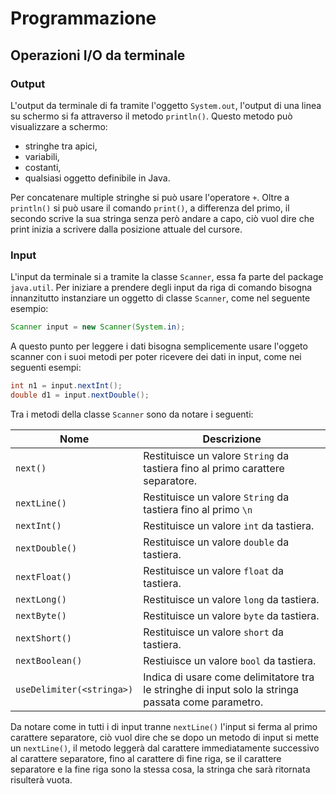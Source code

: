 # Programmazione
## Operazioni I/O da terminale
### Output
L'output da terminale di fa tramite l'oggetto ```System.out```, l'output di una linea su schermo si fa attraverso il metodo ```println()```. Questo metodo può visualizzare a schermo:
- stringhe tra apici,
- variabili,
- costanti,
- qualsiasi oggetto definibile in Java.

Per concatenare multiple stringhe si può usare l'operatore ```+```.
Oltre a ```println()``` si può usare il comando ```print()```, a differenza del primo, il secondo scrive la sua stringa senza però andare a capo, ciò vuol dire che print inizia a scrivere dalla posizione attuale del cursore.
### Input
L'input da terminale si a tramite la classe ```Scanner```, essa fa parte del package ```java.util```. Per iniziare a prendere degli input da riga di comando bisogna innanzitutto instanziare un oggetto di classe ```Scanner```, come nel seguente esempio:
```Java
Scanner input = new Scanner(System.in);
```
A questo punto per leggere i dati bisogna semplicemente usare l'oggeto scanner con i suoi metodi per poter ricevere dei dati in input, come nei seguenti esempi:
```Java
int n1 = input.nextInt();
double d1 = input.nextDouble();
```
Tra i metodi della classe ```Scanner``` sono da notare i seguenti:

|Nome|Descrizione|
|---|---
|```next()```|Restituisce un valore ```String``` da tastiera fino al primo carattere separatore.
|```nextLine()```|Restituisce un valore ```String``` da tastiera fino al primo `\n`
|```nextInt()```|Restituisce un valore ```int``` da tastiera.
|```nextDouble()```|Restituisce un valore ```double``` da tastiera.
|```nextFloat()```|Restituisce un valore ```float``` da tastiera.
|```nextLong()```|Restituisce un valore ```long``` da tastiera.
|```nextByte()```|Restituisce un valore ```byte``` da tastiera.
|```nextShort()```|Restituisce un valore ```short``` da tastiera.
|```nextBoolean()```|Restiuisce un valore ```bool``` da tastiera.
|```useDelimiter(<stringa>)```|Indica di usare come delimitatore tra le stringhe di input solo la stringa passata come parametro.
Da notare come in tutti i di input tranne ```nextLine()``` l'input si ferma al primo carattere separatore, ciò vuol dire che se dopo un metodo di input si mette un ```nextLine()```, il metodo leggerà dal carattere immediatamente successivo al carattere separatore, fino al carattere di fine riga, se il carattere separatore e la fine riga sono la stessa cosa, la stringa che sarà ritornata risulterà vuota.